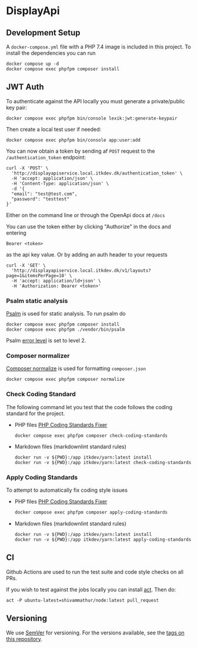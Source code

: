 # DisplayApi

## Development Setup

A `docker-compose.yml` file with a PHP 7.4 image is included in this project.
To install the dependencies you can run

```shell
docker compose up -d
docker compose exec phpfpm composer install
```

## JWT Auth
To authenticate against the API locally you must generate a private/public key pair:
```shell
docker compose exec phpfpm bin/console lexik:jwt:generate-keypair
```

Then create a local test user if needed:
```shell
docker compose exec phpfpm bin/console app:user:add
```

You can now obtain a token by sending af `POST` request to the `/authentication_token` endpoint:
```curl
curl -X 'POST' \
  'http://displayapiservice.local.itkdev.dk/authentication_token' \
  -H 'accept: application/json' \
  -H 'Content-Type: application/json' \
  -d '{
  "email": "test@test.com",
  "password": "testtest"
}'
```
Either on the command line or through the OpenApi docs at `/docs`

You can use the token either by clicking "Authorize" in the docs and entering
```
Bearer <token>
```
as the api key value. Or by adding an auth header to your requests 
```
curl -X 'GET' \
  'http://displayapiservice.local.itkdev.dk/v1/layouts?page=1&itemsPerPage=10' \
  -H 'accept: application/ld+json' \
  -H 'Authorization: Bearer <token>'
```

### Psalm static analysis

[Psalm](https://psalm.dev/) is used for static analysis. To run
psalm do

```shell
docker compose exec phpfpm composer install
docker compose exec phpfpm ./vendor/bin/psalm
```

Psalm [error level](https://psalm.dev/docs/running_psalm/error_levels/) is set
to level 2.

### Composer normalizer

[Composer normalize](https://github.com/ergebnis/composer-normalize) is used for
formatting `composer.json`

```shell
docker compose exec phpfpm composer normalize
```

### Check Coding Standard

The following command let you test that the code follows
the coding standard for the project.

* PHP files [PHP Coding Standards Fixer](https://cs.symfony.com/)

    ```shell
    docker compose exec phpfpm composer check-coding-standards
    ```

* Markdown files (markdownlint standard rules)

    ```shell
    docker run -v ${PWD}:/app itkdev/yarn:latest install
    docker run -v ${PWD}:/app itkdev/yarn:latest check-coding-standards
    ```

### Apply Coding Standards

To attempt to automatically fix coding style issues

* PHP files [PHP Coding Standards Fixer](https://cs.symfony.com/)

    ```sh
    docker compose exec phpfpm composer apply-coding-standards
    ```

* Markdown files (markdownlint standard rules)

    ```shell
    docker run -v ${PWD}:/app itkdev/yarn:latest install
    docker run -v ${PWD}:/app itkdev/yarn:latest apply-coding-standards
    ```

## CI

Github Actions are used to run the test suite and code style checks on all PRs.

If you wish to test against the jobs locally you can install [act](https://github.com/nektos/act).
Then do:

```shell
act -P ubuntu-latest=shivammathur/node:latest pull_request
```

## Versioning

We use [SemVer](http://semver.org/) for versioning.
For the versions available, see the
[tags on this repository](https://github.com/itk-dev/openid-connect/tags).

